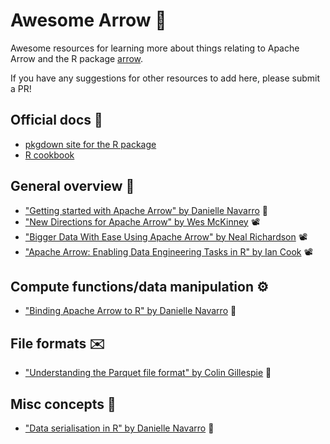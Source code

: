 # Awesome Arrow 🏹

Awesome resources for learning more about things relating to Apache Arrow and the R package [arrow](https://arrow.apache.org/docs/r/).

If you have any suggestions for other resources to add here, please submit a PR!

## Official docs 🎯

* [pkgdown site for the R package](https://arrow.apache.org/docs/r/)
* [R cookbook](https://arrow.apache.org/cookbook/r/)

## General overview 🔖

* ["Getting started with Apache Arrow" by Danielle Navarro](https://blog.djnavarro.net/posts/2021-11-19_starting-apache-arrow-in-r/) 📄
* ["New Directions for Apache Arrow" by Wes McKinney](https://www.youtube.com/watch?v=u7DecbDw3QE) 📽️
* ["Bigger Data With Ease Using Apache Arrow" by Neal Richardson](https://www.youtube.com/watch?v=zND-Wj2XPvc) 📽️
* ["Apache Arrow: Enabling Data Engineering Tasks in R" by Ian Cook](https://www.youtube.com/watch?v=SXbq4OYtsFA&t=2271s) 📽️

## Compute functions/data manipulation ⚙️

* ["Binding Apache Arrow to R" by Danielle Navarro](https://blog.djnavarro.net/posts/2022-01-18_binding-arrow-to-r/) 📄

## File formats ✉️

* ["Understanding the Parquet file format" by Colin Gillespie](https://www.jumpingrivers.com/blog/parquet-file-format-big-data-r/) 📄

## Misc concepts 💭

* ["Data serialisation in R" by Danielle Navarro](https://blog.djnavarro.net/posts/2021-11-15_serialisation-with-rds/) 📄
